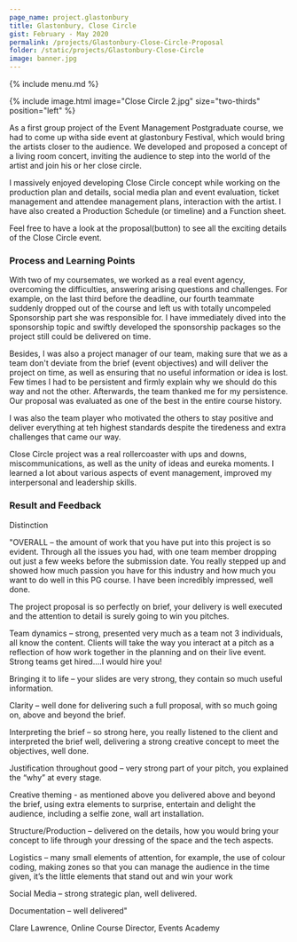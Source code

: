 ```yaml
---
page_name: project.glastonbury
title: Glastonbury, Close Circle
gist: February - May 2020
permalink: /projects/Glastonbury-Close-Circle-Proposal
folder: /static/projects/Glastonbury-Close-Circle
image: banner.jpg
---
```


{% include menu.md %}

{% 
include image.html 
    image="Close Circle 2.jpg" 
    size="two-thirds" 
    position="left" 
%}

As a first group project of the Event Management Postgraduate course, we had to come up witha  side event at glastonbury Festival, which would bring the artists closer to the audience. We developed and proposed a concept of a living room concert, inviting the audience to step into the world of the artist and join his or her close circle.

I massively enjoyed developing Close Circle concept while working on the production plan and details, social media plan and event evaluation, ticket management and attendee management plans, interaction with the artist. I have also created a Production Schedule (or timeline) and a Function sheet.

Feel free to have a look at the proposal(button) to see all the exciting details of the Close Circle event.

### Process and Learning Points

With two of my coursemates, we worked as a real event agency, overcoming the difficulties, answering arising questions and challenges. For example, on the last third before the deadline, our fourth teammate suddenly dropped out of the course and left us with totally uncompeled Sponsorship part she was responsible for.  I have immediately dived into the sponsorship topic and swiftly developed the sponsorship packages so the project still could be delivered on time.

Besides, I was also a project manager of our team, making sure that we as a team don't deviate from the brief (event objectives) and will deliver the project on time, as well as ensuring that no useful information or idea is lost. Few times I had to be persistent and firmly explain why we should do this way and not the other. Afterwards, the team thanked me for my persistence. Our proposal was evaluated as one of the best in the entire course history. 

I was also the team player who motivated the others to stay positive and deliver everything at teh highest standards despite the tiredeness and extra challenges that came our way.

Close Circle project was a real rollercoaster with ups and downs, miscommunications, as well as the unity of ideas and eureka moments. I learned a lot about various aspects of event management, improved my interpersonal and leadership skills.

### Result and Feedback


Distinction


"OVERALL – the amount of work that you have put into this project is so evident. Through all the issues you had, with one team member dropping out just a few weeks before the submission date. You really stepped up and showed how much passion you have for this industry and how much you want to do well in this PG course. I have been incredibly impressed, well done.


The project proposal is so perfectly on brief, your delivery is well executed and the attention to detail is surely going to win you pitches.


Team dynamics – strong, presented very much as a team not 3 individuals, all know the content. Clients will take the way you interact at a pitch as a reflection of how work together in the planning and on their live event. Strong teams get hired….I would hire you!

Bringing it to life – your slides are very strong, they contain so much useful information.

Clarity – well done for delivering such a full proposal, with so much going on, above and beyond the brief.

Interpreting the brief – so strong here, you really listened to the client and interpreted the brief well, delivering a strong creative concept to meet the objectives, well done.

Justification throughout good – very strong part of your pitch, you explained the “why” at every stage.

Creative theming - as mentioned above you delivered above and beyond the brief, using extra elements to surprise, entertain and delight the audience, including a selfie zone, wall art installation.

Structure/Production – delivered on the details, how you would bring your concept to life through your dressing of the space and the tech aspects.

Logistics – many small elements of attention, for example, the use of colour coding, making zones so that you can manage the audience in the time given, it’s the little elements that stand out and win your work

Social Media – strong strategic plan, well delivered.

Documentation – well delivered"

Clare Lawrence, Online Course Director, Events Academy
